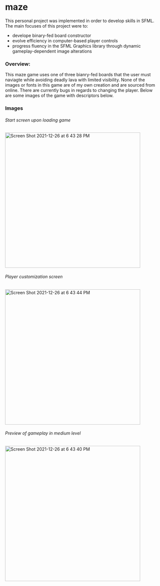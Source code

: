 # maze

This personal project was implemented in order to develop skills in SFML. The main focuses of this project were to:
- develope binary-fed board constructor
- evolve efficiency in computer-based player controls
- progress fluency in the SFML Graphics library through dynamic gameplay-dependent image alterations

### Overview:
This maze game uses one of three bianry-fed boards that the user must naviagte while avoiding deadly lava with limited visibility. None of the images or fonts in this game are of my own creation and are sourced from online. There are currently bugs in regards to changing the player. Below are some images of the game with descriptors below.

### Images
###### Start screen upon loading game
<img width="440" alt="Screen Shot 2021-12-26 at 6 43 28 PM" src="https://user-images.githubusercontent.com/58489255/147422632-706ef5ff-0e2f-4152-9ab7-f6e5b83ba217.png">

###### Player customization screen
<img width="440" alt="Screen Shot 2021-12-26 at 6 43 44 PM" src="https://user-images.githubusercontent.com/58489255/147422674-a99df20f-fb97-467c-b58f-8c4d846ce064.png">

###### Preview of gameplay in medium level
<img width="440" alt="Screen Shot 2021-12-26 at 6 43 40 PM" src="https://user-images.githubusercontent.com/58489255/147422677-5f948f74-2ab1-47d9-851f-50079a33d0ca.png">
